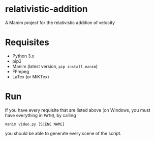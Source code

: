 # relativistic-addition
A Manim project for the relativistic addition of velocity

# Requisites
- Python 3.x
- pip3
- Manim (latest version, `pip install manim`)
- FFmpeg
- LaTex (or MiKTex)

# Run
If you have every requisite that are listed above (on Windows, you must have everything in `PATH`), by calling

```manim video.py [SCENE NAME]```

you should be able to generate every scene of the script.
